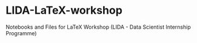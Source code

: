 # LIDA-LaTeX-workshop
Notebooks and Files for LaTeX Workshop (LIDA - Data Scientist Internship Programme)
